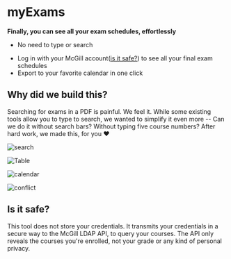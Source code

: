 # myExams
**Finally, you can see all your exam schedules, effortlessly** 

* No need to type or search

- Log in with your McGill account([is it safe?](#is-it-safe)) to see all your final exam schedules
- Export to your favorite calendar in one click

## Why did we build this?
Searching for exams in a PDF is painful. We feel it. While some existing tools allow you to type to search, we wanted to simplify it even more -- Can we do it without search bars? Without typing five course numbers? After hard work, we made this, for you ❤️

![search](https://user-images.githubusercontent.com/8275280/75503527-d4072200-59a3-11ea-91d0-0cbc81188720.png)

![Table](https://user-images.githubusercontent.com/8275280/75503521-d23d5e80-59a3-11ea-8db4-5b222c346e63.png)

![calendar](https://user-images.githubusercontent.com/8275280/75503515-d0739b00-59a3-11ea-8178-87f2b973a94d.png)

![conflict](https://user-images.githubusercontent.com/8275280/75503480-bcc83480-59a3-11ea-917d-72c182b964b6.png)

## Is it safe?

This tool does not store your credentials. It transmits your credentials in a secure way to the McGill LDAP API, to query your courses. The API only reveals the courses you're enrolled, not your grade or any kind of personal privacy.
